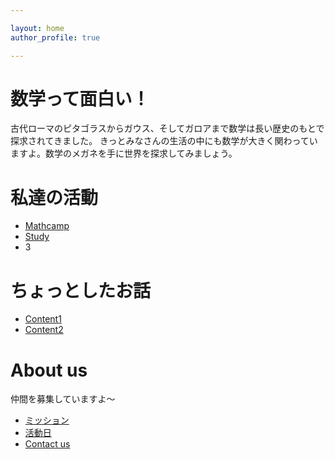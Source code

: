 ```yaml
---

layout: home
author_profile: true

---
```


# 数学って面白い！

古代ローマのピタゴラスからガウス、そしてガロアまで数学は長い歴史のもとで探求されてきました。
きっとみなさんの生活の中にも数学が大きく関わっていますよ。数学のメガネを手に世界を探求してみましょう。


# 私達の活動

- [Mathcamp](/Doc/Our_activity/_posts/Mathcamp.md)
- [Study](//Doc/Our_activity/_posts/Study.md)
- 3

# ちょっとしたお話

- [Content1](Doc/Contemts/_posts/Content1.md)
- [Content2](/Doc/Contemts/Content2.md)
  
# About us

仲間を募集していますよ〜
- [ミッション](Doc/about_us/Mission.md)
- [活動日](/Doc/about_us/About_club.md)
- [Contact us](/Doc/about_us/Contact_us.md)
